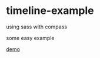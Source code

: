 # timeline-example
using sass with compass 

some easy example

<a href="http://htmlpreview.github.io/?https://github.com/sky790312/timeline-example/blob/master/timeline.html"> demo </a>


